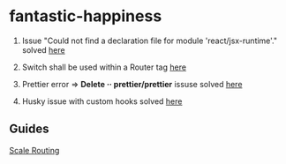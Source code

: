 # fantastic-happiness

1. Issue "Could not find a declaration file for module 'react/jsx-runtime'." solved [here](https://github.com/facebook/create-react-app/issues/10109)

2. Switch shall be used within a Router tag [here](https://stackoverflow.com/questions/46996186/typing-react-router-router-component-confused)

3. Prettier error => **Delete ·· prettier/prettier** issuse solved [here](https://github.com/prettier/eslint-plugin-prettier/issues/219)

4. Husky issue with custom hooks solved [here](https://github.com/typicode/husky/issues/445)

## Guides

[Scale Routing](https://www.ryanjyost.com/react-routing/)
